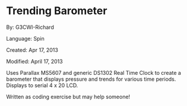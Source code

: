 # Trending Barometer

By: G3CWI-Richard

Language: Spin

Created: Apr 17, 2013

Modified: April 17, 2013

Uses Parallax MS5607 and generic DS1302 Real Time Clock to create a barometer that displays pressure and trends for various time periods. Displays to serial 4 x 20 LCD.

Written as coding exercise but may help someone!
